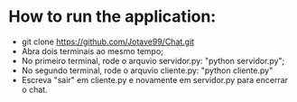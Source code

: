 # How to run the application:

- git clone https://github.com/Jotave99/Chat.git
- Abra dois terminais ao mesmo tempo;
- No primeiro terminal, rode o arquvio servidor.py: "python servidor.py";
- No segundo terminal, rode o arquvio cliente.py: "python cliente.py"
- Escreva "sair" em cliente.py e novamente em servidor.py para encerrar o chat.